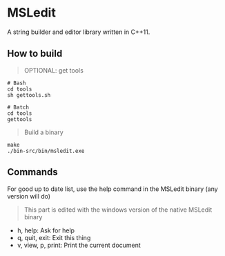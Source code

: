 # MSLedit

A string builder and editor library written in C++11.

## How to build

> OPTIONAL: get tools

```
# Bash
cd tools
sh gettools.sh
```

```
# Batch
cd tools
gettools
```

> Build a binary

```
make
./bin-src/bin/msledit.exe
```
 
## Commands
  
For good up to date list, use the help command in the MSLedit binary (any version will do)
   
> This part is edited with the windows version of the native MSLedit binary

- h, help: Ask for help
- q, quit, exit: Exit this thing
- v, view, p, print: Print the current document
